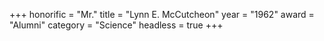 +++
honorific = "Mr."
title     = "Lynn E. McCutcheon"
year      = "1962"
award     = "Alumni"
category  = "Science"
headless  = true
+++
